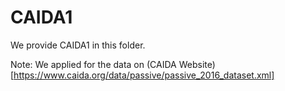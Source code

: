 # CAIDA1

We provide CAIDA1 in this folder. 

Note: We applied for the data on (CAIDA Website)[https://www.caida.org/data/passive/passive_2016_dataset.xml]
